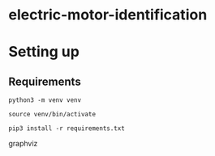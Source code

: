 # electric-motor-identification

# Setting up
## Requirements
```python3 -m venv venv```

```source venv/bin/activate```

```pip3 install -r requirements.txt```

graphviz

